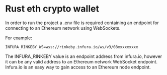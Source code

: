# Rust eth crypto wallet

In order to run the project a .env file is required containing an endpoint for connecting to an Ethereum network using WebSockets. 

For example:
```
INFURA_RINKEBY_WS=wss://rinkeby.infura.io/ws/v3/08xxxxxxxxx
```
The INFURA_RINKEBY value is an endpoint address from infura.io, however it can be any valid address to an Ethereum network WebSocket endpoint. Infura.io is an easy way to gain access to an Ethereum node endpoint.